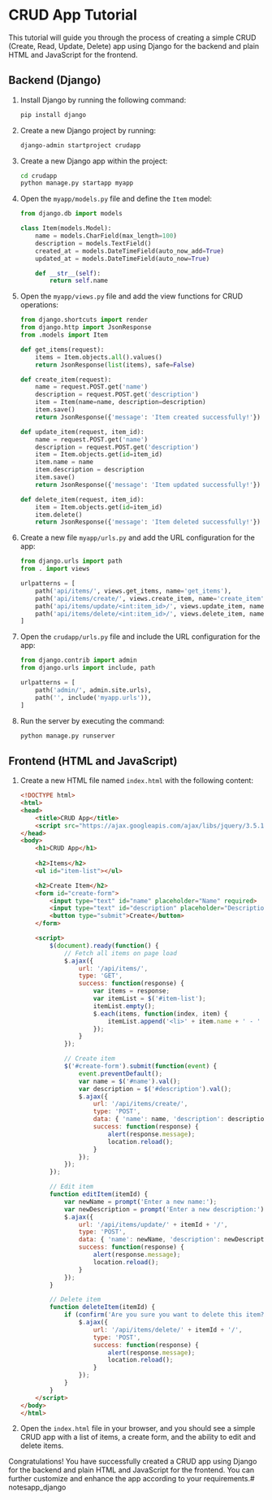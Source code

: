 # CRUD App Tutorial

This tutorial will guide you through the process of creating a simple CRUD (Create, Read, Update, Delete) app using Django for the backend and plain HTML and JavaScript for the frontend.

## Backend (Django)

1. Install Django by running the following command:
   ```bash
   pip install django
   ```

2. Create a new Django project by running:
   ```bash
   django-admin startproject crudapp
   ```

3. Create a new Django app within the project:
   ```bash
   cd crudapp
   python manage.py startapp myapp
   ```

4. Open the `myapp/models.py` file and define the `Item` model:
   ```python
   from django.db import models
   
   class Item(models.Model):
       name = models.CharField(max_length=100)
       description = models.TextField()
       created_at = models.DateTimeField(auto_now_add=True)
       updated_at = models.DateTimeField(auto_now=True)
   
       def __str__(self):
           return self.name
   ```

5. Open the `myapp/views.py` file and add the view functions for CRUD operations:
   ```python
   from django.shortcuts import render
   from django.http import JsonResponse
   from .models import Item
   
   def get_items(request):
       items = Item.objects.all().values()
       return JsonResponse(list(items), safe=False)
   
   def create_item(request):
       name = request.POST.get('name')
       description = request.POST.get('description')
       item = Item(name=name, description=description)
       item.save()
       return JsonResponse({'message': 'Item created successfully!'})
   
   def update_item(request, item_id):
       name = request.POST.get('name')
       description = request.POST.get('description')
       item = Item.objects.get(id=item_id)
       item.name = name
       item.description = description
       item.save()
       return JsonResponse({'message': 'Item updated successfully!'})
   
   def delete_item(request, item_id):
       item = Item.objects.get(id=item_id)
       item.delete()
       return JsonResponse({'message': 'Item deleted successfully!'})
   ```

6. Create a new file `myapp/urls.py` and add the URL configuration for the app:
   ```python
   from django.urls import path
   from . import views
   
   urlpatterns = [
       path('api/items/', views.get_items, name='get_items'),
       path('api/items/create/', views.create_item, name='create_item'),
       path('api/items/update/<int:item_id>/', views.update_item, name='update_item'),
       path('api/items/delete/<int:item_id>/', views.delete_item, name='delete_item'),
   ]
   ```

7. Open the `crudapp/urls.py` file and include the URL configuration for the app:
   ```python
   from django.contrib import admin
   from django.urls import include, path
   
   urlpatterns = [
       path('admin/', admin.site.urls),
       path('', include('myapp.urls')),
   ]
   ```

8. Run the server by executing the command:
   ```bash
   python manage.py runserver
   ```

## Frontend (HTML and JavaScript)

1. Create a new HTML file named `index.html` with the following content:
   ```html
   <!DOCTYPE html>
   <html>
   <head>
       <title>CRUD App</title>
       <script src="https://ajax.googleapis.com/ajax/libs/jquery/3.5.1/jquery.min.js"></script>
   </head>
   <body>
       <h1>CRUD App</h1>
       
       <h2>Items</h2>
       <ul id="item-list"></ul>
   
       <h2>Create Item</h2>
       <form id="create-form">
           <input type="text" id="name" placeholder="Name" required>
           <input type="text" id="description" placeholder="Description" required>
           <button type="submit">Create</button>
       </form>
   
       <script>
           $(document).ready(function() {
               // Fetch all items on page load
               $.ajax({
                   url: '/api/items/',
                   type: 'GET',
                   success: function(response) {
                       var items = response;
                       var itemList = $('#item-list');
                       itemList.empty();
                       $.each(items, function(index, item) {
                           itemList.append('<li>' + item.name + ' - ' + item.description + ' <button onclick="editItem(' + item.id + ')">Edit</button> <button onclick="deleteItem(' + item.id + ')">Delete</button></li>');
                       });
                   }
               });
   
               // Create item
               $('#create-form').submit(function(event) {
                   event.preventDefault();
                   var name = $('#name').val();
                   var description = $('#description').val();
                   $.ajax({
                       url: '/api/items/create/',
                       type: 'POST',
                       data: { 'name': name, 'description': description },
                       success: function(response) {
                           alert(response.message);
                           location.reload();
                       }
                   });
               });
           });
   
           // Edit item
           function editItem(itemId) {
               var newName = prompt('Enter a new name:');
               var newDescription = prompt('Enter a new description:');
               $.ajax({
                   url: '/api/items/update/' + itemId + '/',
                   type: 'POST',
                   data: { 'name': newName, 'description': newDescription },
                   success: function(response) {
                       alert(response.message);
                       location.reload();
                   }
               });
           }
   
           // Delete item
           function deleteItem(itemId) {
               if (confirm('Are you sure you want to delete this item?')) {
                   $.ajax({
                       url: '/api/items/delete/' + itemId + '/',
                       type: 'POST',
                       success: function(response) {
                           alert(response.message);
                           location.reload();
                       }
                   });
               }
           }
       </script>
   </body>
   </html>
   ```

2. Open the `index.html` file in your browser, and you should see a simple CRUD app with a list of items, a create form, and the ability to edit and delete items.

Congratulations! You have successfully created a CRUD app using Django for the backend and plain HTML and JavaScript for the frontend. You can further customize and enhance the app according to your requirements.#   n o t e s a p p _ d j a n g o  
 